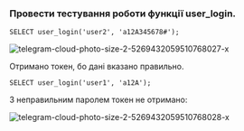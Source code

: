 ### Провести тестування роботи функції user_login.

`SELECT user_login('user2', 'a12A345678#');`

![telegram-cloud-photo-size-2-5269432059510768027-x](https://user-images.githubusercontent.com/56130345/208990520-79801f28-cff7-4765-8201-a9b15655e9bd.jpg)

Отримано токен, бо дані вказано правильно.

`SELECT user_login('user1', 'a12A');`

З неправильним паролем токен не отримано:

![telegram-cloud-photo-size-2-5269432059510768028-x](https://user-images.githubusercontent.com/56130345/208990620-0af03057-97d6-43c1-af6c-6c0b9e7c8352.jpg)

